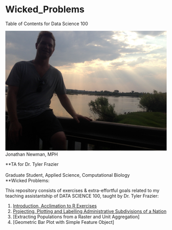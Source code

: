 # Wicked_Problems
Table of Contents for Data Science 100

![](JonathanSunlightClouds.JPG)
Jonathan Newman, MPH  

**TA for Dr. Tyler Frazier  
\
Graduate Student, Applied Science, Computational Biology
\
**Wicked Problems: 

This repository consists of exercises & extra-effortful goals related to my teaching assistantship of DATA SCIENCE 100, taught by Dr. Tyler Frazier:

1. [Introduction, Acclimation to R Exercises](R_intro_work.html)
2. [Projecting, Plotting and Labelling Administrative Subdivisions of a Nation](nation_mapping.html)
3. [Extracting Populations from a Raster and Unit Aggregation]
4. [Geometric Bar Plot with Simple Feature Object]
